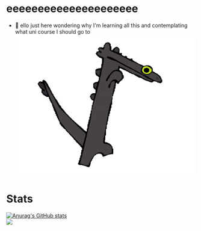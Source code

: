 # eeeeeeeeeeeeeeeeeeeee
- 👋 ello just here wondering why I'm learning all this and contemplating what uni course I should go to
![](toothless-dancing-toothless.gif)
#  Stats
[![Anurag's GitHub stats](https://github-readme-stats.vercel.app/api?username=druuuw&theme=transparent)](https://github.com/anuraghazra/github-readme-stats)<br/>
![](https://github-readme-streak-stats.herokuapp.com/?user=druuuw&theme=transparent&hide_border=false)<br/>

<!---
druuuw/druuuw is a ✨ special ✨ repository because its `README.md` (this file) appears on your GitHub profile.
You can click the Preview link to take a look at your changes.
--->
